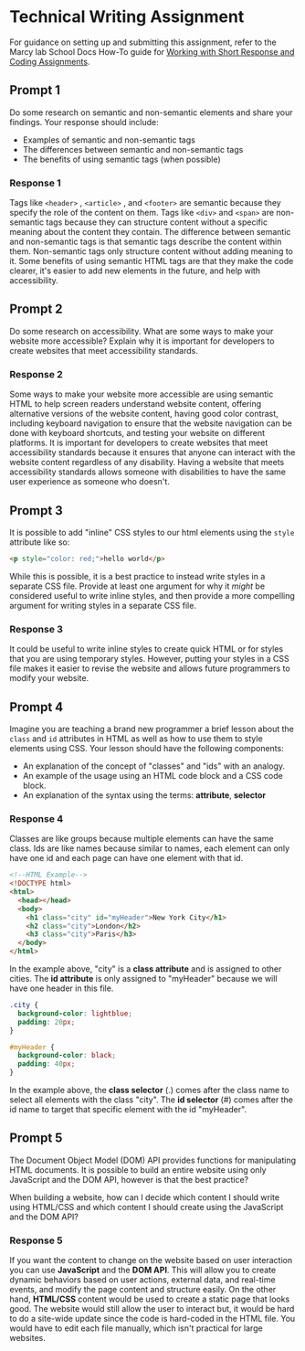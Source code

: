 # Technical Writing Assignment

For guidance on setting up and submitting this assignment, refer to the Marcy lab School Docs How-To guide for [Working with Short Response and Coding Assignments](https://marcylabschool.gitbook.io/marcy-lab-school-docs/fullstack-curriculum/how-tos/working-with-assignments#how-to-work-on-assignments).

## Prompt 1

Do some research on semantic and non-semantic elements and share your findings. Your response should include:

- Examples of semantic and non-semantic tags
- The differences between semantic and non-semantic tags
- The benefits of using semantic tags (when possible)

### Response 1

Tags like `<header>` , `<article>` , and `<footer>` are semantic because they specify the role of the content on them. Tags like `<div>` and `<span>` are non-semantic tags because they can structure content without a specific meaning about the content they contain. The difference between semantic and non-semantic tags is that semantic tags describe the content within them. Non-semantic tags only structure content without adding meaning to it. Some benefits of using semantic HTML tags are that they make the code clearer, it's easier to add new elements in the future, and help with accessibility.

## Prompt 2

Do some research on accessibility. What are some ways to make your website more accessible? Explain why it is important for developers to create websites that meet accessibility standards.

### Response 2

Some ways to make your website more accessible are using semantic HTML to help screen readers understand website content, offering alternative versions of the website content, having good color contrast, including keyboard navigation to ensure that the website navigation can be done with keyboard shortcuts, and testing your website on different platforms. It is important for developers to create websites that meet accessibility standards because it ensures that anyone can interact with the website content regardless of any disability. Having a website that meets accessibility standards allows someone with disabilities to have the same user experience as someone who doesn't.

## Prompt 3

It is possible to add "inline" CSS styles to our html elements using the `style` attribute like so:

```html
<p style="color: red;">hello world</p>
```

While this is possible, it is a best practice to instead write styles in a separate CSS file. Provide at least one argument for why it _might_ be considered useful to write inline styles, and then provide a more compelling argument for writing styles in a separate CSS file.

### Response 3

It could be useful to write inline styles to create quick HTML or for styles that you are using temporary styles. However, putting your styles in a CSS file makes it easier to revise the website and allows future programmers to modify your website.

## Prompt 4

Imagine you are teaching a brand new programmer a brief lesson about the `class` and `id` attributes in HTML as well as how to use them to style elements using CSS. Your lesson should have the following components:

- An explanation of the concept of "classes" and "ids" with an analogy.
- An example of the usage using an HTML code block and a CSS code block.
- An explanation of the syntax using the terms: **attribute**, **selector**

### Response 4

Classes are like groups because multiple elements can have the same class. Ids are like names because similar to names, each element can only have one id and each page can have one element with that id.

```html
<!--HTML Example-->
<!DOCTYPE html>
<html>
  <head></head>
  <body>
    <h1 class="city" id="myHeader">New York City</h1>
    <h2 class="city">London</h2>
    <h3 class="city">Paris</h3>
  </body>
</html>
```

In the example above, "city" is a **class attribute** and is assigned to other cities. The **id attribute** is only assigned to "myHeader" because we will have one header in this file.

```css
.city {
  background-color: lightblue;
  padding: 20px;
}

#myHeader {
  background-color: black;
  padding: 40px;
}
```

In the example above, the **class selector** (.) comes after the class name to select all elements with the class "city". The **id selector** (#) comes after the id name to target that specific element with the id "myHeader".

## Prompt 5

The Document Object Model (DOM) API provides functions for manipulating HTML documents. It is possible to build an entire website using only JavaScript and the DOM API, however is that the best practice?

When building a website, how can I decide which content I should write using HTML/CSS and which content I should create using the JavaScript and the DOM API?

### Response 5

If you want the content to change on the website based on user interaction you can use **JavaScript** and the **DOM API**. This will allow you to create dynamic behaviors based on user actions, external data, and real-time events, and modify the page content and structure easily. On the other hand, **HTML/CSS** content would be used to create a static page that looks good. The website would still allow the user to interact but, it would be hard to do a site-wide update since the code is hard-coded in the HTML file. You would have to edit each file manually, which isn't practical for large websites.
